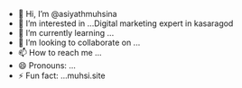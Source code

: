 - 👋 Hi, I’m @asiyathmuhsina
- 👀 I’m interested in ...Digital marketing expert in kasaragod
- 🌱 I’m currently learning ...
- 💞️ I’m looking to collaborate on ...
- 📫 How to reach me ...
- 😄 Pronouns: ...
- ⚡ Fun fact: ...muhsi.site

<!---
asiyathmuhsina/asiyathmuhsina is a ✨ special ✨ repository because its `README.md` (this file) appears on your GitHub profile.
You can click the Preview link to take a look at your changes.
--->
